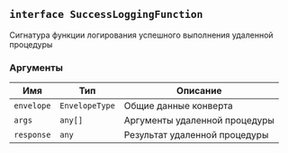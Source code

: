 ## `interface SuccessLoggingFunction`

Сигнатура функции логирования успешного выполнения удаленной процедуры

### Аргументы

| Имя        | Тип            | Описание                      |
| ---------- | -------------- | ----------------------------- |
| `envelope` | `EnvelopeType` | Общие данные конверта         |
| `args`     | `any[]`        | Аргументы удаленной процедуры |
| `response` | `any`          | Результат удаленной процедуры |
